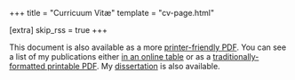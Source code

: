 +++
title = "Curricuum Vitæ"
template = "cv-page.html"

[extra]
skip_rss = true
+++

This document is also available as a more
[printer-friendly PDF](/~peter/files/cv.pdf). You can see a
list of my publications either
[in an online table](/~peter/pubs/ "Publications") or as a
[traditionally-formatted printable PDF](/~peter/files/pubs.pdf).
My [dissertation](/~peter/dissertation/ "Dissertation") is
also available.
